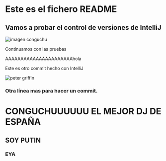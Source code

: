 # Este es el fichero README

## Vamos a probar el control de versiones de IntelliJ

![imagen conguchu](img/conguchu%20logo.jpg)

Continuamos con las pruebas


AAAAAAAAAAAAAAAAAAAAAAhola

Este es otro commit hecho con IntelliJ

![peter griffin](img/imagen2.jpg)

### Otra línea mas para hacer un **commit**.

# CONGUCHUUUUUU EL MEJOR DJ DE ESPAÑA 
## SOY PUTIN
### EYA